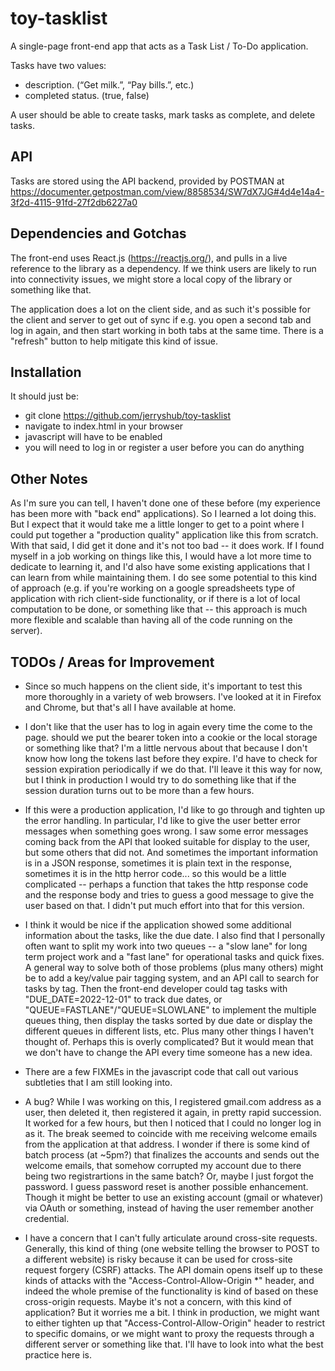 # toy-tasklist

A single-page front-end app that acts as a Task List / To-Do application. 

Tasks have two values:
 - description. (“Get milk.”, “Pay bills.”, etc.)
 - completed status. (true, false)

A user should be able to create tasks, mark tasks as complete, and delete tasks.

## API

Tasks are stored using the API backend, provided by POSTMAN at https://documenter.getpostman.com/view/8858534/SW7dX7JG#4d4e14a4-3f2d-4115-91fd-27f2db6227a0

## Dependencies and Gotchas

The front-end uses React.js (https://reactjs.org/), and pulls in a live reference to the library as a dependency. If we think users are likely to run into connectivity issues, we might store a local copy of the library or something like that.

The application does a lot on the client side, and as such it's possible for the client and server to get out of sync if e.g. you open a second tab and log in again, and then start working in both tabs at the same time. There is a "refresh" button to help mitigate this kind of issue.

## Installation

It should just be:
 - git clone https://github.com/jerryshub/toy-tasklist
 - navigate to index.html in your browser
 - javascript will have to be enabled 
 - you will need to log in or register a user before you can do anything

## Other Notes

As I'm sure you can tell, I haven't done one of these before (my experience has been more with "back end" applications). So I learned a lot doing this. But I expect that it would take me a little longer to get to a point where I could put together a "production quality" application like this from scratch. With that said, I did get it done and it's not too bad -- it does work. If I found myself in a job working on things like this, I would have a lot more time to dedicate to learning it, and I'd also have some existing applications that I can learn from while maintaining them. I do see some potential to this kind of approach (e.g. if you're working on a google spreadsheets type of application with rich client-side functionality, or if there is a lot of local computation to be done, or something like that -- this approach is much more flexible and scalable than having all of the code running on the server).

## TODOs / Areas for Improvement

 - Since so much happens on the client side, it's important to test this more thoroughly in a variety of web browsers. I've looked at it in Firefox and Chrome, but that's all I have available at home.

 - I don't like that the user has to log in again every time the come to the page. should we put the bearer token into a cookie or the local storage or something like that? I'm a little nervous about that because I don't know how long the tokens last before they expire. I'd have to check for session expiration periodically if we do that. I'll leave it this way for now, but I think in production I would try to do something like that if the session duration turns out to be more than a few hours.

 - If this were a production application, I'd like to go through and tighten up the error handling. In particular, I'd like to give the user better error messages when something goes wrong. I saw some error messages coming back from the API that looked suitable for display to the user, but some others that did not. And sometimes the important information is in a JSON response, sometimes it is plain text in the response, sometimes it is in the http herror code... so this would be a little complicated -- perhaps a function that takes the http response code and the response body and tries to guess a good message to give the user based on that. I didn't put much effort into that for this version. 

 - I think it would be nice if the application showed some additional information about the tasks, like the due date. I also find that I personally often want to split my work into two queues -- a "slow lane" for long term project work and a "fast lane" for operational tasks and quick fixes. 
A general way to solve both of those problems (plus many others) might be to add a key/value pair tagging system, and an API call to search for tasks by tag. Then the front-end developer could tag tasks with "DUE_DATE=2022-12-01" to track due dates, or "QUEUE=FASTLANE"/"QUEUE=SLOWLANE" to implement the multiple queues thing, then display the tasks sorted by due date or display the different queues in different lists, etc. Plus many other things I haven't thought of. Perhaps this is overly complicated? But it would mean that we don't have to change the API every time someone has a new idea.

 - There are a few FIXMEs in the javascript code that call out various subtleties that I am still looking into.

 - A bug? While I was working on this, I registered gmail.com address as a user, then deleted it, then registered it again, in pretty rapid succession. It worked for a few hours, but then I noticed that I could no longer log in as it. The break seemed to coincide with me receiving welcome emails from the application at that address. I wonder if there is some kind of batch process (at ~5pm?) that finalizes the accounts and sends out the welcome emails, that somehow corrupted my account due to there being two registrartions in the same batch? Or, maybe I just forgot the password. I guess password reset is another possible enhancement. Though it might be better to use an existing account (gmail or whatever) via OAuth or something, instead of having the user remember another credential.

 - I have a concern that I can't fully articulate around cross-site requests. Generally, this kind of thing (one website telling the browser to POST to a different website) is risky because it can be used for cross-site request forgery (CSRF) attacks. The API domain opens itself up to these kinds of attacks with the "Access-Control-Allow-Origin *" header, and indeed the whole premise of the functionality is kind of based on these cross-origin requests. Maybe it's not a concern, with this kind of application? But it worries me a bit. I think in production, we might want to either tighten up that "Access-Control-Allow-Origin" header to restrict to specific domains, or we might want to proxy the requests through a different server or something like that. I'll have to look into what the best practice here is.

